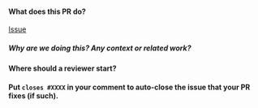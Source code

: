 #### What does this PR do?

[Issue](LINK_TO_ISSUE)

##### Why are we doing this? Any context or related work?

#### Where should a reviewer start?

#### Put `closes #XXXX` in your comment to auto-close the issue that your PR fixes (if such).
